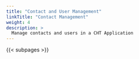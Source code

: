 ```yaml
---
title: "Contact and User Management"
linkTitle: "Contact Management"
weight: 4
description: >
  Manage contacts and users in a CHT Application
---
```


{{< subpages >}}